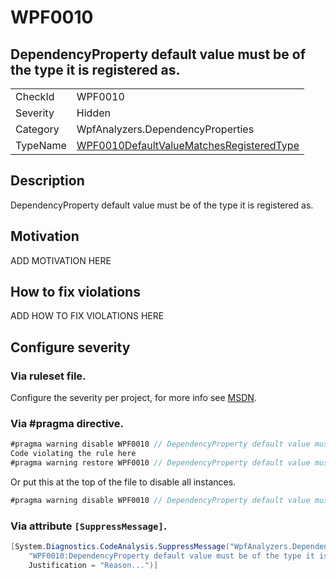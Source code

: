 # WPF0010
## DependencyProperty default value must be of the type it is registered as.

<!-- start generated table -->
<table>
<tr>
  <td>CheckId</td>
  <td>WPF0010</td>
</tr>
<tr>
  <td>Severity</td>
  <td>Hidden</td>
</tr>
<tr>
  <td>Category</td>
  <td>WpfAnalyzers.DependencyProperties</td>
</tr>
<tr>
  <td>TypeName</td>
  <td><a href="https://github.com/DotNetAnalyzers/WpfAnalyzers/blob/master/WpfAnalyzers.Analyzers/DependencyProperties/WPF0010DefaultValueMatchesRegisteredType.cs">WPF0010DefaultValueMatchesRegisteredType</a></td>
</tr>
</table>
<!-- end generated table -->

## Description

DependencyProperty default value must be of the type it is registered as.

## Motivation

ADD MOTIVATION HERE

## How to fix violations

ADD HOW TO FIX VIOLATIONS HERE

<!-- start generated config severity -->
## Configure severity

### Via ruleset file.

Configure the severity per project, for more info see [MSDN](https://msdn.microsoft.com/en-us/library/dd264949.aspx).

### Via #pragma directive.
```C#
#pragma warning disable WPF0010 // DependencyProperty default value must be of the type it is registered as.
Code violating the rule here
#pragma warning restore WPF0010 // DependencyProperty default value must be of the type it is registered as.
```

Or put this at the top of the file to disable all instances.
```C#
#pragma warning disable WPF0010 // DependencyProperty default value must be of the type it is registered as.
```

### Via attribute `[SuppressMessage]`.

```C#
[System.Diagnostics.CodeAnalysis.SuppressMessage("WpfAnalyzers.DependencyProperties", 
    "WPF0010:DependencyProperty default value must be of the type it is registered as.", 
    Justification = "Reason...")]
```
<!-- end generated config severity -->